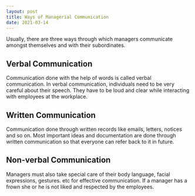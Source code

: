 ```yaml
---
layout: post
title: Ways of Managerial Communication
date: 2021-03-14
---
```


Usually, there are three ways through which managers communicate amongst themselves and with their subordinates. 

## Verbal Communication
Communication done with the help of words is called verbal communication. In verbal communication, individuals need to be very careful about their speech. They have to be loud and clear while interacting with employees at the workplace.

## Written Communication
Communication done through written records like emails, letters, notices and so on. Most important ideas and documentation are done through written communication so that everyone can refer back to it in future.

## Non-verbal Communication
Managers must also take special care of their body language, facial expressions, gestures. etc for effective communication. If a manager has a frown she or he is not liked and respected by the employees. 
        